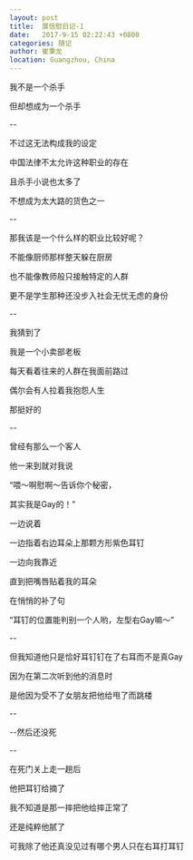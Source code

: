 ```yaml
---
layout: post
title:  展信慰日记-1
date:   2017-9-15 02:22:43 +0800
categories: 随记
author: 崔秉龙
location: Guangzhou, China
---
```











我不是一个杀手

但却想成为一个杀手

--

不过这无法构成我的设定

中国法律不太允许这种职业的存在

且杀手小说也太多了

不想成为太大路的货色之一

--

那我该是一个什么样的职业比较好呢？

不能像厨师那样整天躲在厨房

也不能像教师般只接触特定的人群

更不是学生那种还没步入社会无忧无虑的身份

--

我猜到了

我是一个小卖部老板

每天看着往来的人群在我面前路过

偶尔会有人拉着我抱怨人生

那挺好的

--

曾经有那么一个客人

他一来到就对我说

“喂～啊慰啊～告诉你个秘密，

其实我是Gay的！”

一边说着

一边指着右边耳朵上那颗方形紫色耳钉

一边向我靠近

直到把嘴唇贴着我的耳朵

在悄悄的补了句

“耳钉的位置能判别一个人哟，左型右Gay嘛～”

--

但我知道他只是恰好耳钉钉在了右耳而不是真Gay

因为在第二次听到他的消息时

是他因为受不了女朋友把他给甩了而跳楼

--

--然后还没死

--

在死门关上走一趟后

他把耳钉给摘了

我不知道是那一摔把他给摔正常了

还是纯粹他腻了

可我除了他还真没见过有哪个男人只在右耳打耳钉